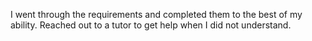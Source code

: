 I went through the requirements and completed them to the best of my ability. Reached out to a tutor to get help when I did not understand. 
